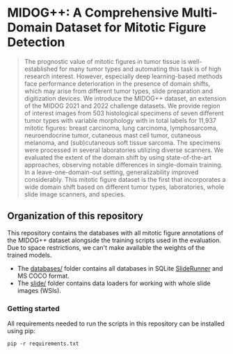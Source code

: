 # MIDOG++: A Comprehensive Multi-Domain Dataset for Mitotic Figure Detection

> The prognostic value of mitotic figures in tumor tissue is well-established for many tumor types and automating this task is of high research interest. 
However, especially deep learning-based methods face performance deterioration in the presence of domain shifts, which may arise from different tumor types, slide preparation and digitization devices. 
We introduce the MIDOG++ dataset, an extension of the MIDOG 2021 and 2022 challenge datasets. We provide region of interest images from 503 histological specimens of seven different tumor types with variable morphology with in total labels for 11,937 mitotic figures: breast carcinoma, lung carcinoma, lymphosarcoma, neuroendocrine tumor, cutaneous mast cell tumor, cutaneous melanoma, and (sub)cutaneous soft tissue sarcoma. The specimens were processed in several laboratories utilizing diverse scanners. 
We evaluated the extent of the domain shift by using state-of-the-art approaches, observing notable differences in single-domain training. In a leave-one-domain-out setting, generalizability improved considerably.
This mitotic figure dataset is the first that incorporates a wide domain shift based on different tumor types, laboratories, whole slide image scanners, and species. 

## Organization of this repository

This repository contains the databases with all mitotic figure annotations of the MIDOG++ dataset alongside the training scripts used in the evaluation. Due to space restrictions, we can't make available the weights of the trained models.

- The [databases/](databases/) folder contains all databases in SQLite [SlideRunner](https://github.com/DeepPathology/SlideRunner) and MS COCO format. 
- The [slide/](slide/) folder contains data loaders for working with whole slide images (WSIs).

### Getting started

All requirements needed to run the scripts in this repository can be installed using pip:

```pip -r requirements.txt```

